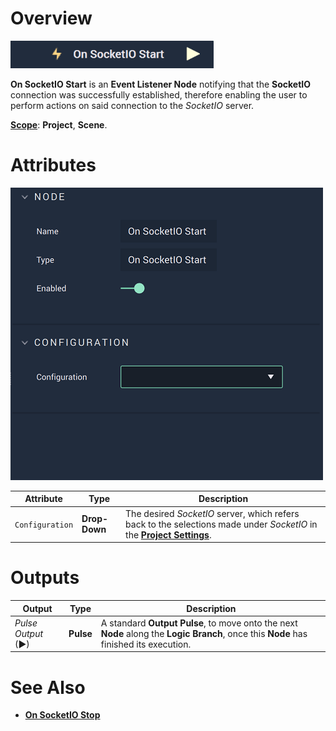 # Overview

![The On SocketIO Start Node.](../../../../.gitbook/assets/onsocketiostart.png)

**On SocketIO Start** is an **Event Listener Node** notifying that the **SocketIO** connection was successfully established, therefore enabling the user to perform actions on said connection to the *SocketIO* server.

[**Scope**](../../overview.md#scopes): **Project**, **Scene**.

# Attributes

![The On SocketIO Start Node Attributes.](../../../../.gitbook/assets/socketiostartattributes.png)

|Attribute|Type|Description|
|---|---|---|
|`Configuration`|**Drop-Down**|The desired _SocketIO_ server, which refers back to the selections made under *SocketIO* in the [**Project Settings**](../../../modules/project-settings.md).| 


# Outputs

|Output|Type|Description|
|---|---|---|
|*Pulse Output* (►)|**Pulse**|A standard **Output Pulse**, to move onto the next **Node** along the **Logic Branch**, once this **Node** has finished its execution.|

# See Also

* [**On SocketIO Stop**](onsocketiostop.md)



